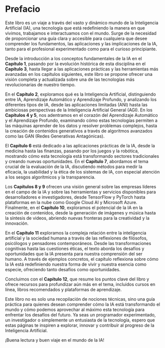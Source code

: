 # Prefacio

Este libro es un viaje a través del vasto y dinámico mundo de la Inteligencia Artificial (IA), una tecnología que está redefiniendo la manera en que vivimos, trabajamos e interactuamos con el mundo. Surge de la necesidad de proporcionar una guía clara y accesible para cualquiera que desee comprender los fundamentos, las aplicaciones y las implicaciones de la IA, tanto para el profesional experimentado como para el curioso principiante.

Desde la introducción a los conceptos fundamentales de la IA en el **Capítulo 1**, pasando por la evolución histórica de esta disciplina en el **Capítulo 3**, hasta llegar a las aplicaciones prácticas y las herramientas más avanzadas en los capítulos siguientes, este libro se propone ofrecer una visión completa y actualizada sobre una de las tecnologías más revolucionarias de nuestro tiempo.

En el **Capítulo 2**, exploramos qué es la Inteligencia Artificial, distinguiendo entre IA, Aprendizaje Automático y Aprendizaje Profundo, y analizando los diferentes tipos de IA, desde las aplicaciones limitadas (ANI) hasta las ambiciosas perspectivas de la Inteligencia Artificial General (AGI). En los **Capítulos 4 y 5**, nos adentramos en el corazón del Aprendizaje Automático y el Aprendizaje Profundo, examinando cómo estas tecnologías permiten a las máquinas aprender de los datos y resolver problemas complejos, hasta la creación de contenidos generativos a través de algoritmos avanzados como las GAN (Redes Generativas Antagónicas).

El **Capítulo 6** está dedicado a las aplicaciones prácticas de la IA, desde la medicina hasta las finanzas, pasando por los juegos y la robótica, mostrando cómo esta tecnología está transformando sectores tradicionales y creando nuevas oportunidades. En el **Capítulo 7**, abordamos el tema crucial de la evaluación de la IA, discutiendo métodos para medir la eficacia, la usabilidad y la ética de los sistemas de IA, con especial atención a los sesgos algorítmicos y la transparencia.

Los **Capítulos 8 y 9** ofrecen una visión general sobre las empresas líderes en el campo de la IA y sobre las herramientas y servicios disponibles para desarrolladores e investigadores, desde TensorFlow y PyTorch hasta plataformas en la nube como Google Cloud AI y Microsoft Azure. Finalmente, en el **Capítulo 10**, exploramos el potencial de la IA en la creación de contenidos, desde la generación de imágenes y música hasta la síntesis de videos, abriendo nuevas fronteras para la creatividad y la innovación.

En el **Capítulo 11** exploramos la compleja relación entre la inteligencia artificial y la sociedad humana a través de las reflexiones de filósofos, psicólogos y pensadores contemporáneos. Desde las transformaciones cognitivas hasta las cuestiones éticas, el texto aborda los desafíos y oportunidades que la IA presenta para nuestra comprensión del ser humano. A través de ejemplos concretos, el capítulo reflexiona sobre cómo la IA está redefiniendo nuestra forma de vivir y nuestra esencia como especie, ofreciendo tanto desafíos como oportunidades.

Concluimos con el **Capítulo 12**, que resume los puntos clave del libro y ofrece recursos para profundizar aún más en el tema, incluidos cursos en línea, libros recomendados y plataformas de aprendizaje.

Este libro no es solo una recopilación de nociones técnicas, sino una guía práctica para quienes desean comprender cómo la IA está transformando el mundo y cómo podemos aprovechar al máximo esta tecnología para enfrentar los desafíos del futuro. Ya seas un programador experimentado, un investigador o simplemente un entusiasta de la tecnología, espero que estas páginas te inspiren a explorar, innovar y contribuir al progreso de la Inteligencia Artificial.

¡Buena lectura y buen viaje en el mundo de la IA!